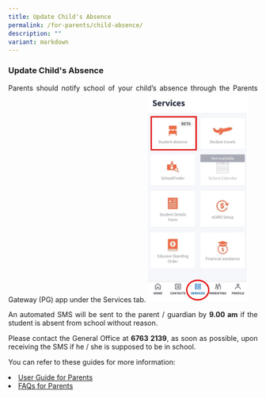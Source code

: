 ```yaml
---
title: Update Child's Absence
permalink: /for-parents/child-absence/
description: ""
variant: markdown
---
```

<p></p><h3><b>Update Child's Absence</b></h3>
<p style="text-align:justify">Parents should notify school of your child’s absence through the Parents Gateway (PG) app under the Services tab.
<img style="width:40%" src="/images/Child_Absence.jpg">	
</p><p style="text-align:justify">An automated SMS will be sent to the parent / guardian by <b>9.00 am</b> if the student is absent from school without reason.
</p><p style="text-align:justify">Please contact the General Office at <b>6763 2139</b>, as soon as possible, upon receiving the SMS if he / she is supposed to be in school.</p>
<p></p><p style="text-align:justify">You can refer to these guides for more information:</p>
<li><a href="/files/Parent_User_Guide_PG_Mobile_App__Notify_absence_.pdf" target="_blank" rel="noopener noreferrer">User Guide for Parents</a></li>
<li><a href="/files/FAQs_for_Parents__Notify_absence_.pdf" target="_blank" rel="noopener noreferrer">FAQs for Parents</a></li>